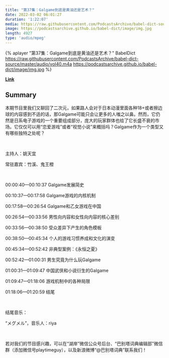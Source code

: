 ```yaml
---
title: "第37集：Galgame到底是黄油还是艺术？"
date: 2022-03-02 06:01:27
duration: '1:22:07'
media: https://raw.githubusercontent.com/PodcastsArchive/babel-dict-source/master/audio/vol40.m4a
image: https://podcastsarchive.github.io/babel-dict/image/img.jpg
length: 4927
type: 'audio/mpeg'
---
```


{% aplayer "第37集：Galgame到底是黄油还是艺术？" BabelDict  https://raw.githubusercontent.com/PodcastsArchive/babel-dict-source/master/audio/vol40.m4a https://podcastsarchive.github.io/babel-dict/image/img.jpg %}

**[Link](https://www.xiaoyuzhoufm.com/episode/621f17d5761e0799b628fe24)**

## Summary
<p>本期节目里我们又聊回了二次元，如果路人会对于日本动漫里面各种18+或者擦边球的内容感到不适的话，那Galgame可能只会让更多的人嗤之以鼻。然而，它仍然是日系电子游戏的一个重要组成部分，庞大的玩家群体也给了它长盛不衰的市场。它仅仅可以用“恋爱游戏”或者“视觉小说”来概括吗？Galgame作为一个类型又有哪些独特之处呢？</p><p><br /></p><p>主持人：姚天宜</p><p>常驻嘉宾：竹溪、鬼王橙</p><p><br /></p><p>00:00:40—00:10:37 Galgame发展简史</p><p>00:10:37—00:17:58 Galgame游戏的内核机制</p><p>00:17:58—00:26:54 Galgame和乙女游戏在中国</p><p>00:26:54—00:33:56 男性向内容和女性向内容的核心差别</p><p>00:33:56—00:38:50 受众差异下产生的角色模板</p><p>00:38:50—00:45:34 个人的游戏习惯养成和文化的演变</p><p>00:45:34—00:52:42 非典型案例：《永恒之夏》</p><p>00:52:42—01:00:31 男生究竟为什么玩Galgame</p><p>01:00:31—01:09:47 中国武侠和小说衍生的Galgame</p><p>01:09:47—01:18:06 游戏机制中的各种局限</p><p>01:18:06—01:20:59 结尾</p><p><br /></p><p>结尾音乐：</p><p>“メグメル”，音乐人：riya</p><p><br /></p><p>若对我们的节目感兴趣，可以在“湖岸”微信公众号后台、“巴别塔词典编辑部”微信群（添加微信号playtimeguy），以及新浪微博“@巴别塔词典”联系我们！</p>
    